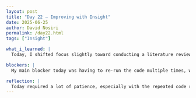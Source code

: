 ```yaml
---
layout: post
title: "Day 22 – Improving with Insight"
date: 2025-06-25
author: David Nosiri
permalink: /day22.html
tags: ["Insight"]

what_i_learned: |
  Today, I shifted focus slightly toward conducting a literature review to better understand existing methods and techniques related to our project. This helped me gain more context and informed my next steps as I moved into reviewing and analyzing our current code. I took time to carefully study how different parts of the code worked and made a few updates to see if those changes could improve the model’s performance. Encouragingly, we saw a noticeable improvement in the accuracy of the numerical dataset, which was a big step forward. While working through the code, I also updated the experimental diagram to accurately reflect each process and step being taken in our workflow. This not only helped me deepen my understanding but also ensured that the visual representation of our project stays aligned with our actual progress.

blockers: |
  My main blocker today was having to re-run the code multiple times, which made progress feel slow and time-consuming.

reflection: |
  Today required a lot of patience, especially with the repeated code runs that slowed things down. Still, taking time to dive into the literature and understand the code better gave me a stronger grasp of the project. Seeing improvement in the numerical dataset accuracy was encouraging and reminded me that small steps still count as progress. Updating the experimental diagram along the way also helped me stay organized and clear on the workflow. Despite the slow pace, I feel more grounded and better prepared to keep pushing forward.
---
```

